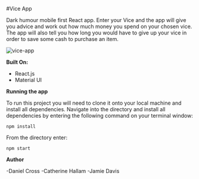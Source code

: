 #Vice App

Dark humour mobile first React app. Enter your Vice and the app will give you advice and work out how much money you spend on your chosen vice. The app will also tell you how long you would have to give up your vice in order to save some cash to purchase an item.

![vice-app](https://i.imgur.com/DCMHHKH.png)

**Built On:**

- React.js
- Material UI

**Running the app**

To run this project you will need to clone it onto your local machine and install all dependencies. Navigate into the directory and install all dependencies by entering the following command on your terminal window:

`npm install`

From the directory enter:

`npm start`

**Author**

-Daniel Cross
-Catherine Hallam
-Jamie Davis
